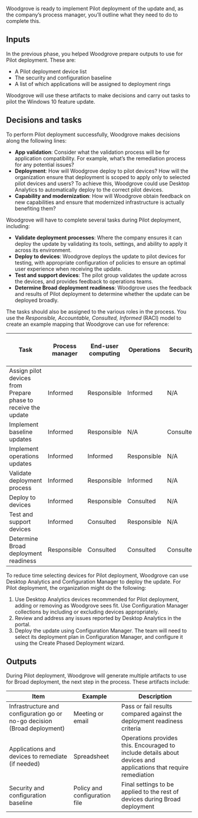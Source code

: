 Woodgrove is ready to implement Pilot deployment of the update and, as the company’s process manager, you’ll outline what they need to do to complete this.

## Inputs

In the previous phase, you helped Woodgrove prepare outputs to use for Pilot deployment.  These are:

- A Pilot deployment device list
- The security and configuration baseline 
- A list of which applications will be assigned to deployment rings

Woodgrove will use these artifacts to make decisions and carry out tasks to pilot the Windows 10 feature update.

## Decisions and tasks  

To perform Pilot deployment successfully, Woodgrove makes decisions along the following lines:

- **App validation**: Consider what the validation process will be for application compatibility. For example, what’s the remediation process for any potential issues?
- **Deployment**: How will Woodgrove deploy to pilot devices? How will the organization ensure that deployment is scoped to apply only to selected pilot devices and users? To achieve this, Woodgrove could use Desktop Analytics to automatically deploy to the correct pilot devices. 
- **Capability and modernization**: How will Woodgrove obtain feedback on new capabilities and ensure that modernized infrastructure is actually benefiting them?

Woodgrove will have to complete several tasks during Pilot deployment, including:

-	**Validate deployment processes**: Where the company ensures it can deploy the update by validating its tools, settings, and ability to apply it across its environment.
-	**Deploy to devices**: Woodgrove deploys the update to pilot devices for testing, with appropriate configuration of policies to ensure an optimal user experience when receiving the update.
-	**Test and support devices**: The pilot group validates the update across the devices, and provides feedback to operations teams.
-	**Determine Broad deployment readiness**: Woodgrove uses the feedback and results of Pilot deployment to determine whether the update can be deployed broadly.

The tasks should also be assigned to the various roles in the process. You use the *Responsible, Accountable, Consulted, Informed* (RACI) model to create an example mapping that Woodgrove can use for reference:

|Task  |Process manager  |End-user computing  |Operations  |Security  |App owners and developers  |
|---------|---------|---------|---------|---------|---------|
|Assign pilot devices from Prepare phase to receive the update     |Informed|Responsible|Informed|N/A|N/A|
|Implement baseline updates|Informed|Responsible|N/A|Consulted|N/A|
|Implement operations updates|Informed|Informed|Responsible|N/A|N/A|
|Validate deployment process|Informed|Responsible|Informed|N/A|N/A
|Deploy to devices|Informed|Responsible|Consulted|N/A|N/A|
|Test and support devices|Informed|Consulted|Responsible|N/A|N/A|
|Determine Broad deployment readiness|Responsible|Consulted|Consulted|Consulted|Consulted|

To reduce time selecting devices for Pilot deployment, Woodgrove can use Desktop Analytics and Configuration Manager to deploy the update. For Pilot deployment, the organization might do the following:

1. Use Desktop Analytics devices recommended for Pilot deployment, adding or removing as Woodgrove sees fit. Use Configuration Manager collections by including or excluding devices appropriately.
1. Review and address any issues reported by Desktop Analytics in the portal.
1. Deploy the update using Configuration Manager. The team will need to select its deployment plan in Configuration Manager, and configure it using the Create Phased Deployment wizard.

## Outputs

During Pilot deployment, Woodgrove will generate multiple artifacts to use for Broad deployment, the next step in the process. These artifacts include:

|Item  |Example  |Description  |
|---------|---------|---------|
|Infrastructure and configuration go or no-go decision (Broad deployment)|Meeting or email|Pass or fail results compared against the deployment readiness criteria|
|Applications and devices to remediate (if needed)     |Spreadsheet|Operations provides this. Encouraged to include details about devices and applications that require remediation|
|Security and configuration baseline     |Policy and configuration file|Final settings to be applied to the rest of devices during Broad deployment|
